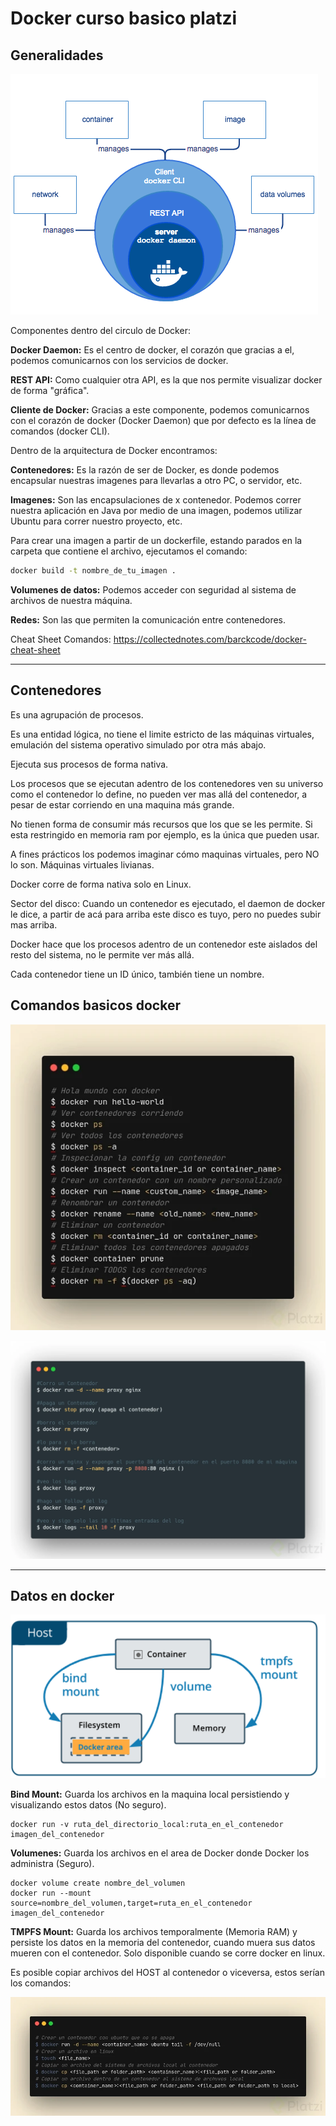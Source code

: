 # Docker curso basico platzi

## Generalidades

![Componentes docker](imagenes/componentes_docker.png)

Componentes dentro del circulo de Docker:

**Docker Daemon:** Es el centro de docker, el corazón que gracias a el, podemos comunicarnos con los servicios de docker.

**REST API:** Como cualquier otra API, es la que nos permite visualizar docker de forma "gráfica".

**Cliente de Docker:** Gracias a este componente, podemos comunicarnos con el corazón de docker (Docker Daemon) que por defecto es la línea de comandos (docker CLI).

Dentro de la arquitectura de Docker encontramos:

**Contenedores:** Es la razón de ser de Docker, es donde podemos encapsular nuestras imagenes para llevarlas a otro PC, o servidor, etc.

**Imagenes:** Son las encapsulaciones de x contenedor. Podemos correr nuestra aplicación en Java por medio de una imagen, podemos utilizar Ubuntu para correr nuestro proyecto, etc.

Para crear una imagen a partir de un dockerfile, estando parados en la carpeta que contiene el archivo, ejecutamos el comando: 
```bash
docker build -t nombre_de_tu_imagen .
```
**Volumenes de datos:** Podemos acceder con seguridad al sistema de archivos de nuestra máquina.

**Redes:** Son las que permiten la comunicación entre contenedores.

Cheat Sheet Comandos: https://collectednotes.com/barckcode/docker-cheat-sheet

---
## Contenedores

Es una agrupación de procesos.

Es una entidad lógica, no tiene el limite estricto de las máquinas virtuales, emulación del sistema operativo simulado por otra más abajo.

Ejecuta sus procesos de forma nativa.

Los procesos que se ejecutan adentro de los contenedores ven su universo como el contenedor lo define, no pueden ver mas allá del contenedor, a pesar de estar corriendo en una maquina más grande.

No tienen forma de consumir más recursos que los que se les permite. Si esta restringido en memoria ram por ejemplo, es la única que pueden usar.

A fines prácticos los podemos imaginar cómo maquinas virtuales, pero NO lo son. Máquinas virtuales livianas.

Docker corre de forma nativa solo en Linux.

Sector del disco: Cuando un contenedor es ejecutado, el daemon de docker le dice, a partir de acá para arriba este disco es tuyo, pero no puedes subir mas arriba.

Docker hace que los procesos adentro de un contenedor este aislados del resto del sistema, no le permite ver más allá.

Cada contenedor tiene un ID único, también tiene un nombre.

## Comandos basicos docker
![comandos basicos](imagenes/comandos_basicos.png)

![comandos exponer contenedores](imagenes/exponer_contenedores.png)

---
## Datos en docker

![tipos de datos](imagenes/tipos_de_datos.png)

**Bind Mount:** Guarda los archivos en la maquina local persistiendo y visualizando estos datos (No seguro).

```Docker
docker run -v ruta_del_directorio_local:ruta_en_el_contenedor imagen_del_contenedor
```

**Volumenes:** Guarda los archivos en el area de Docker donde Docker los administra (Seguro).

```Docker
docker volume create nombre_del_volumen
docker run --mount source=nombre_del_volumen,target=ruta_en_el_contenedor imagen_del_contenedor
```

**TMPFS Mount:** Guarda los archivos temporalmente (Memoria RAM) y persiste los datos en la memoria del contenedor, cuando muera sus datos mueren con el contenedor. Solo disponible cuando se corre docker en linux.

Es posible copiar archivos del HOST al contenedor o viceversa, estos serían los comandos:

![copy commands](imagenes/copy_commands.png)
